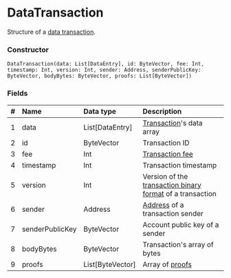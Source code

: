 # DataTransaction

Structure of a [data transaction](/blockchain/transaction-type/data-transaction.md).

### Constructor

``` ride
DataTransaction(data: List[DataEntry], id: ByteVector, fee: Int, timestamp: Int, version: Int, sender: Address, senderPublicKey: ByteVector, bodyBytes: ByteVector, proofs: List[ByteVector])
```

### Fields

| # | Name | Data type | Description |
| :--- | :--- | :--- | :--- |
| 1 | data | List[DataEntry] | [Transaction](/blockchain/transaction.md)'s data array |
| 2 | id | ByteVector | Transaction ID |
| 3 | fee | Int | [Transaction fee](/blockchain/transaction-fee.md) |
| 4 | timestamp | Int | Transaction timestamp |
| 5 | version | Int | Version of the [transaction binary format](/blockchain/binary-format/transaction-binary-format.md) of a transaction |
| 6 | sender | Address | [Address](/blockchain/address.md) of a transaction sender |
| 7 | senderPublicKey | ByteVector | Account public key of a sender |
| 8 | bodyBytes | ByteVector | Transaction's array of bytes |
| 9 | proofs | List[ByteVector] | Array of [proofs](/blockchain/transaction-proof.md) |
